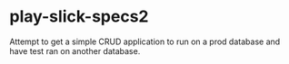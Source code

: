 # play-slick-specs2
Attempt to get a simple CRUD application to run on a prod database and have test ran on another database.

